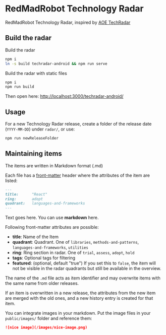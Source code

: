 # RedMadRobot Technology Radar

RedMadRobot Technology Radar, inspired by [AOE TechRadar](https://www.aoe.com/techradar/index.html)

## Build the radar

Build the radar

```bash
npm i
ln -s build techradar-android && npm run serve
```

Build the radar with static files

```bash
npm i
npm run build
```

Then open here: [http://localhost:3000/techradar-android/](http://localhost:3000/techradar-android/)

## Usage

For a new Technology Radar release, create a folder of the release date (`YYYY-MM-DD`) under `radar/`, or use:

```bash
npm run newReleaseFolder
```

## Maintaining items

The items are written in Markdown format (.md)

Each file has a [front-matter](https://github.com/jxson/front-matter) header where the attributes of the item are listed:

```Markdown
---
title:      "React"
ring:       adopt
quadrant:   languages-and-frameworks
---
```

Text goes here. You can use **markdown** here.

Following front-matter attributes are possible:

- **title**: Name of the Item
- **quadrant**: Quadrant. One of `libraries`, `methods-and-patterns`, `languages-and-frameworks`, `utilities`
- **ring**: Ring section in radar. One of `trial`, `assess`, `adopt`, `hold`
- **tags**: Optional tags for filtering
- **featured**: (optional, default "true") If you set this to `false`, the item
  will not be visible in the radar quadrants but still be available in the overview.

The name of the `.md` file acts as item identifier and may overwrite items with
the same name from older releases.

If an item is overwritten in a new release, the attributes from the new item are
merged with the old ones, and a new history entry is created for that item.

You can integrate images in your markdown. Put the image files in your `public/images/` folder and reference them:

```Markdown
![nice image](/images/nice-image.png)
```
